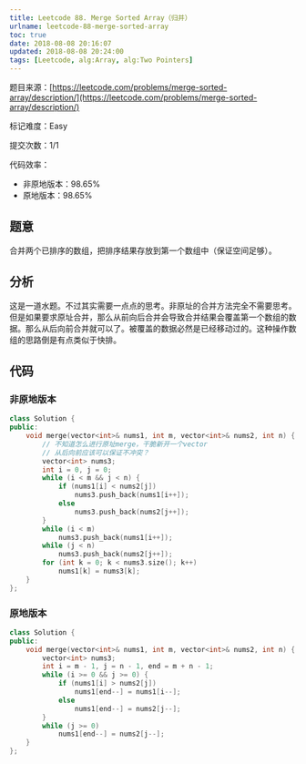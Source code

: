 ```yaml
---
title: Leetcode 88. Merge Sorted Array（归并）
urlname: leetcode-88-merge-sorted-array
toc: true
date: 2018-08-08 20:16:07
updated: 2018-08-08 20:24:00
tags: [Leetcode, alg:Array, alg:Two Pointers]
---
```


题目来源：[https://leetcode.com/problems/merge-sorted-array/description/](https://leetcode.com/problems/merge-sorted-array/description/)

标记难度：Easy

提交次数：1/1

代码效率：

* 非原地版本：98.65%
* 原地版本：98.65%

## 题意

合并两个已排序的数组，把排序结果存放到第一个数组中（保证空间足够）。

## 分析

这是一道水题。不过其实需要一点点的思考。非原址的合并方法完全不需要思考。但是如果要求原址合并，那么从前向后合并会导致合并结果会覆盖第一个数组的数据。那么从后向前合并就可以了。被覆盖的数据必然是已经移动过的。这种操作数组的思路倒是有点类似于快排。

## 代码

### 非原地版本

```cpp
class Solution {
public:
    void merge(vector<int>& nums1, int m, vector<int>& nums2, int n) {
        // 不知道怎么进行原址merge，干脆新开一个vector
        // 从后向前应该可以保证不冲突？
        vector<int> nums3;
        int i = 0, j = 0;
        while (i < m && j < n) {
            if (nums1[i] < nums2[j])
                nums3.push_back(nums1[i++]);
            else
                nums3.push_back(nums2[j++]);
        }
        while (i < m)
            nums3.push_back(nums1[i++]);
        while (j < n)
            nums3.push_back(nums2[j++]);
        for (int k = 0; k < nums3.size(); k++)
            nums1[k] = nums3[k];
    }
};
```

### 原地版本

```cpp
class Solution {
public:
    void merge(vector<int>& nums1, int m, vector<int>& nums2, int n) {
        vector<int> nums3;
        int i = m - 1, j = n - 1, end = m + n - 1;
        while (i >= 0 && j >= 0) {
            if (nums1[i] > nums2[j])
                nums1[end--] = nums1[i--];
            else
                nums1[end--] = nums2[j--];
        }
        while (j >= 0)
            nums1[end--] = nums2[j--];
    }
};
```

